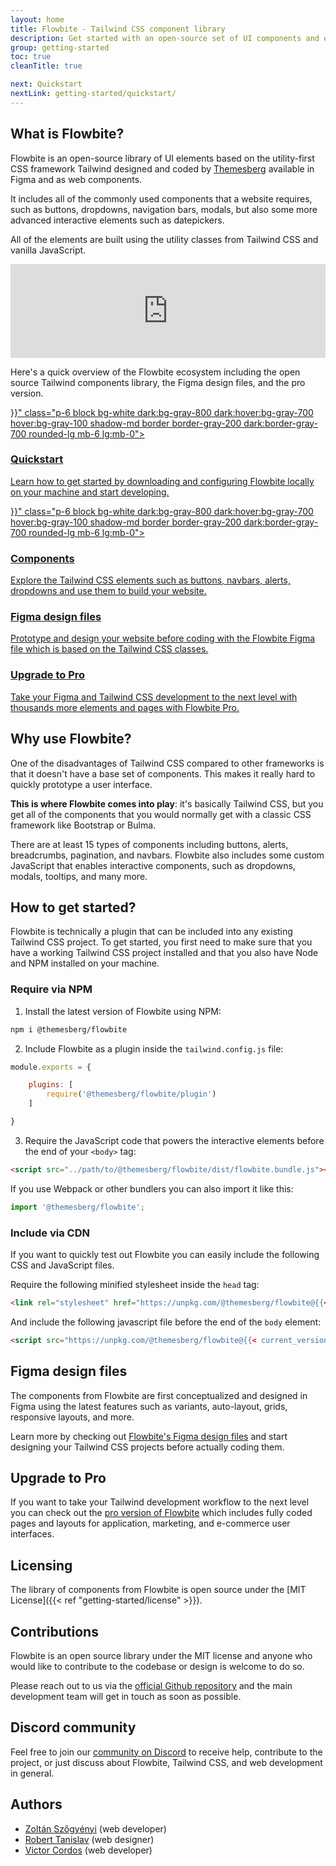 ```yaml
---
layout: home
title: Flowbite - Tailwind CSS component library
description: Get started with an open-source set of UI components and elements built with the utility classes from Tailwind CSS
group: getting-started
toc: true
cleanTitle: true

next: Quickstart
nextLink: getting-started/quickstart/
---
```


## What is Flowbite?

Flowbite is an open-source library of UI elements based on the utility-first CSS framework Tailwind designed and coded by <a href="https://themesberg.com" target="_blank">Themesberg</a> available in Figma and as web components.

It includes all of the commonly used components that a website requires, such as buttons, dropdowns, navigation bars, modals, but also some more advanced interactive elements such as datepickers. 

All of the elements are built using the utility classes from Tailwind CSS and vanilla JavaScript.

<iframe width="100%" class="my-8 rounded-lg shadow-lg yt-video" src="https://www.youtube.com/embed/4bnJG2UDr9A" title="YouTube video player" frameborder="0" allow="accelerometer; autoplay; clipboard-write; encrypted-media; gyroscope; picture-in-picture" allowfullscreen></iframe>

Here's a quick overview of the Flowbite ecosystem including the open source Tailwind components library, the Figma design files, and the pro version.

<div class="lg:grid lg:grid-cols-2 lg:gap-8 mt-10">
    <a href="{{< ref "getting-started/quickstart" >}}" class="p-6 block bg-white dark:bg-gray-800 dark:hover:bg-gray-700 hover:bg-gray-100 shadow-md border border-gray-200 dark:border-gray-700 rounded-lg mb-6 lg:mb-0">
        <h3 class="text-gray-900 dark:text-white font-bold text-2xl tracking-tight mb-2">Quickstart</h3>
        <p class="font-normal text-gray-700 dark:text-gray-400">Learn how to get started by downloading and configuring Flowbite locally on your machine and start developing.</p>
    </a>
    <a href="{{< ref "components/alerts" >}}" class="p-6 block bg-white dark:bg-gray-800 dark:hover:bg-gray-700 hover:bg-gray-100 shadow-md border border-gray-200 dark:border-gray-700 rounded-lg mb-6 lg:mb-0">
        <h3 class="text-gray-900 dark:text-white font-bold text-2xl tracking-tight mb-2">Components</h3>
        <p class="font-normal text-gray-700 dark:text-gray-400">Explore the Tailwind CSS elements such as buttons, navbars, alerts, dropdowns and use them to build your website.</p>
    </a>
    <a href="https://flowbite.com/figma/" class="p-6 block bg-white dark:bg-gray-800 dark:hover:bg-gray-700 hover:bg-gray-100 shadow-md border border-gray-200 dark:border-gray-700 rounded-lg mb-6 lg:mb-0">
        <h3 class="text-gray-900 dark:text-white font-bold text-2xl tracking-tight mb-2">Figma design files</h3>
        <p class="font-normal text-gray-700 dark:text-gray-400">Prototype and design your website before coding with the Flowbite Figma file which is based on the Tailwind CSS classes.</p>
    </a>
    <a href="https://flowbite.com/pro/" class="p-6 block bg-white dark:bg-gray-800 dark:hover:bg-gray-700 hover:bg-gray-100 shadow-md border border-gray-200 dark:border-gray-700 rounded-lg mb-6 lg:mb-0">
        <h3 class="text-gray-900 dark:text-white font-bold text-2xl tracking-tight mb-2">Upgrade to Pro</h3>
        <p class="font-normal text-gray-700 dark:text-gray-400">Take your Figma and Tailwind CSS development to the next level with thousands more elements and pages with Flowbite Pro.</p>
    </a>
</div>

## Why use Flowbite?

One of the disadvantages of Tailwind CSS compared to other frameworks is that it doesn't have a base set of components. This makes it really hard to quickly prototype a user interface. 

**This is where Flowbite comes into play**: it's basically Tailwind CSS, but you get all of the components that you would normally get with a classic CSS framework like Bootstrap or Bulma.

There are at least 15 types of components including buttons, alerts, breadcrumbs, pagination, and navbars. Flowbite also includes some custom JavaScript that enables interactive components, such as dropdowns, modals, tooltips, and many more.

## How to get started?

Flowbite is technically a plugin that can be included into any existing Tailwind CSS project. To get started, you first need to make sure that you have a working Tailwind CSS project installed and that you also have Node and NPM installed on your machine.

### Require via NPM

1. Install the latest version of Flowbite using NPM:

```bash
npm i @themesberg/flowbite
```

2. Include Flowbite as a plugin inside the `tailwind.config.js` file:

```javascript
module.exports = {

    plugins: [
        require('@themesberg/flowbite/plugin')
    ]

}
```

3. Require the JavaScript code that powers the interactive elements before the end of your `<body>` tag:

```html
<script src="../path/to/@themesberg/flowbite/dist/flowbite.bundle.js"></script>
```

If you use Webpack or other bundlers you can also import it like this:

```javascript
import '@themesberg/flowbite';
```

### Include via CDN

If you want to quickly test out Flowbite you can easily include the following CSS and JavaScript files.

Require the following minified stylesheet inside the `head` tag:

```html
<link rel="stylesheet" href="https://unpkg.com/@themesberg/flowbite@{{< current_version >}}/dist/flowbite.min.css" />
```

And include the following javascript file before the end of the `body` element:

```html
<script src="https://unpkg.com/@themesberg/flowbite@{{< current_version >}}/dist/flowbite.bundle.js"></script>
```

## Figma design files

The components from Flowbite are first conceptualized and designed in Figma using the latest features such as variants, auto-layout, grids, responsive layouts, and more.

Learn more by checking out <a href="https://flowbite.com/figma/" target="_blank">Flowbite's Figma design files</a> and start designing your Tailwind CSS projects before actually coding them.

## Upgrade to Pro

If you want to take your Tailwind development workflow to the next level you can check out the [pro version of Flowbite](https://flowbite.com/pro/) which includes fully coded pages and layouts for application, marketing, and e-commerce user interfaces.

## Licensing

The library of components from Flowbite is open source under the [MIT License]({{< ref "getting-started/license" >}}).

## Contributions

Flowbite is an open source library under the MIT license and anyone who would like to contribute to the codebase or design is welcome to do so. 

Please reach out to us via the <a href="https://github.com/themesberg/flowbite" target="_blank">official Github repository</a> and the main development team will get in touch as soon as possible.

## Discord community

Feel free to join our <a href="https://discord.gg/qAbMDYbE" target="_blank" rel="nofollow">community on Discord</a> to receive help, contribute to the project, or just discuss about Flowbite, Tailwind CSS, and web development in general.

## Authors

- <a href="https://twitter.com/zoltanszogyenyi" target="_blank" rel="nofollow">Zoltán Szőgyényi</a> (web developer)
- <a href="https://twitter.com/RobertTanislav" target="_blank" rel="nofollow">Robert Tanislav</a> (web designer)
- <a href="https://twitter.com/victorcordos" target="_blank" rel="nofollow">Victor Cordos</a> (web developer)